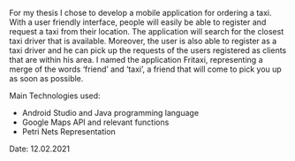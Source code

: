For my thesis I chose to develop a mobile application for ordering a taxi.
With a user friendly interface, people will easily be able to register and request a taxi from their location.
The application will search for the closest taxi driver that is available.
Moreover, the user is also able to register as a taxi driver and he can pick up the requests of the users registered as clients that are within his area.
I named the application Fritaxi, representing a merge of the words ‘friend’ and ‘taxi’, a friend that will come to pick you up as soon as possible.

Main Technologies used:
- Android Studio and Java programming language
- Google Maps API and relevant functions
- Petri Nets Representation

Date: 12.02.2021
